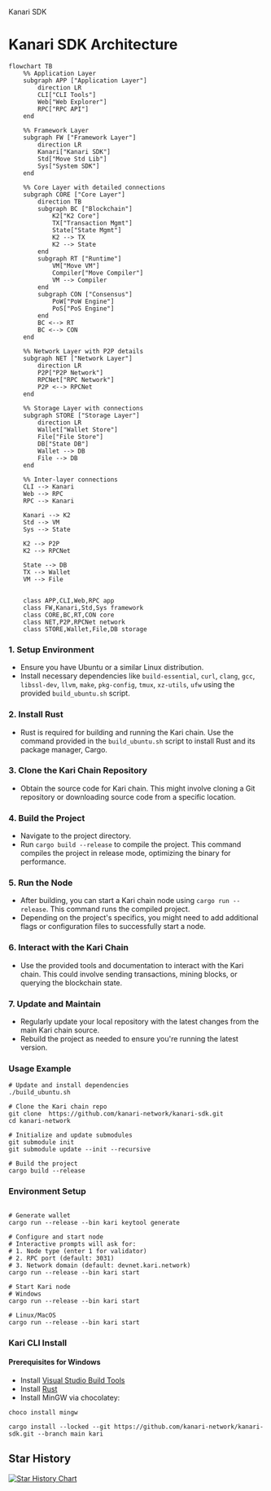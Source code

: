 Kanari SDK

# Kanari SDK Architecture

```mermaid
flowchart TB
    %% Application Layer
    subgraph APP ["Application Layer"]
        direction LR
        CLI["CLI Tools"]
        Web["Web Explorer"]
        RPC["RPC API"]
    end

    %% Framework Layer
    subgraph FW ["Framework Layer"]
        direction LR
        Kanari["Kanari SDK"]
        Std["Move Std Lib"]
        Sys["System SDK"]
    end

    %% Core Layer with detailed connections
    subgraph CORE ["Core Layer"]
        direction TB
        subgraph BC ["Blockchain"]
            K2["K2 Core"]
            TX["Transaction Mgmt"]
            State["State Mgmt"]
            K2 --> TX
            K2 --> State
        end
        subgraph RT ["Runtime"]
            VM["Move VM"]
            Compiler["Move Compiler"]
            VM --> Compiler
        end
        subgraph CON ["Consensus"]
            PoW["PoW Engine"]
            PoS["PoS Engine"]
        end
        BC <--> RT
        BC <--> CON
    end

    %% Network Layer with P2P details
    subgraph NET ["Network Layer"]
        direction LR
        P2P["P2P Network"]
        RPCNet["RPC Network"]
        P2P <--> RPCNet
    end

    %% Storage Layer with connections
    subgraph STORE ["Storage Layer"]
        direction LR
        Wallet["Wallet Store"]
        File["File Store"]
        DB["State DB"]
        Wallet --> DB
        File --> DB
    end

    %% Inter-layer connections
    CLI --> Kanari
    Web --> RPC
    RPC --> Kanari
    
    Kanari --> K2
    Std --> VM
    Sys --> State

    K2 --> P2P
    K2 --> RPCNet
    
    State --> DB
    TX --> Wallet
    VM --> File


    class APP,CLI,Web,RPC app
    class FW,Kanari,Std,Sys framework
    class CORE,BC,RT,CON core
    class NET,P2P,RPCNet network
    class STORE,Wallet,File,DB storage
```

### 1. Setup Environment
- Ensure you have Ubuntu or a similar Linux distribution.
- Install necessary dependencies like `build-essential`, `curl`, `clang`, `gcc`, `libssl-dev`, `llvm`, `make`, `pkg-config`, `tmux`, `xz-utils`, `ufw` using the provided `build_ubuntu.sh` script.

### 2. Install Rust
- Rust is required for building and running the Kari chain. Use the command provided in the `build_ubuntu.sh` script to install Rust and its package manager, Cargo.

### 3. Clone the Kari Chain Repository
- Obtain the source code for Kari chain. This might involve cloning a Git repository or downloading source code from a specific location.

### 4. Build the Project
- Navigate to the project directory.
- Run `cargo build --release` to compile the project. This command compiles the project in release mode, optimizing the binary for performance.

### 5. Run the Node
- After building, you can start a Kari chain node using `cargo run --release`. This command runs the compiled project.
- Depending on the project's specifics, you might need to add additional flags or configuration files to successfully start a node.

### 6. Interact with the Kari Chain
- Use the provided tools and documentation to interact with the Kari chain. This could involve sending transactions, mining blocks, or querying the blockchain state.

### 7. Update and Maintain
- Regularly update your local repository with the latest changes from the main Kari chain source.
- Rebuild the project as needed to ensure you're running the latest version.

### Usage Example
```shell
# Update and install dependencies
./build_ubuntu.sh

# Clone the Kari chain repo 
git clone  https://github.com/kanari-network/kanari-sdk.git
cd kanari-network

# Initialize and update submodules
git submodule init
git submodule update --init --recursive

# Build the project
cargo build --release
```

### Environment Setup
```shell

# Generate wallet
cargo run --release --bin kari keytool generate

# Configure and start node
# Interactive prompts will ask for:
# 1. Node type (enter 1 for validator)
# 2. RPC port (default: 3031)
# 3. Network domain (default: devnet.kari.network)
cargo run --release --bin kari start

# Start Kari node
# Windows
cargo run --release --bin kari start

# Linux/MacOS
cargo run --release --bin kari start
```

### Kari CLI Install

#### Prerequisites for Windows
- Install [Visual Studio Build Tools](https://visualstudio.microsoft.com/visual-cpp-build-tools/)
- Install [Rust](https://www.rust-lang.org/tools/install)
- Install MinGW via chocolatey:
```shell
choco install mingw
```
```shell
cargo install --locked --git https://github.com/kanari-network/kanari-sdk.git --branch main kari
```
## Star History

[![Star History Chart](https://api.star-history.com/svg?repos=kanari-network/kanari-sdk&type=Timeline)](https://star-history.com/#kanari-network/kanari-sdk&Timeline)
